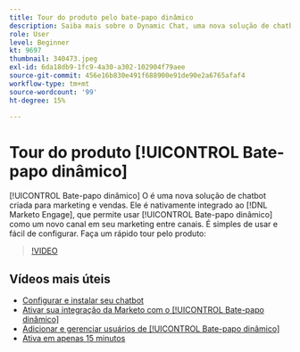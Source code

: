 ```yaml
---
title: Tour do produto pelo bate-papo dinâmico
description: Saiba mais sobre o Dynamic Chat, uma nova solução de chatbot da Adobe criada para marketing e vendas.
role: User
level: Beginner
kt: 9697
thumbnail: 340473.jpeg
exl-id: 6da18db9-1fc9-4a30-a302-102904f79aee
source-git-commit: 456e16b830e491f688900e91de90e2a6765afaf4
workflow-type: tm+mt
source-wordcount: '99'
ht-degree: 15%

---
```


# Tour do produto [!UICONTROL Bate-papo dinâmico]

[!UICONTROL Bate-papo dinâmico]  O é uma nova solução de chatbot criada para marketing e vendas. Ele é nativamente integrado ao [!DNL Marketo Engage], que permite usar [!UICONTROL Bate-papo dinâmico]  como um novo canal em seu marketing entre canais. É simples de usar e fácil de configurar. Faça um rápido tour pelo produto:

>[!VIDEO](https://video.tv.adobe.com/v/340473/?quality=12&learn=on)

## Vídeos mais úteis

* [Configurar e instalar seu chatbot](setup.md)
* [Ativar sua integração da Marketo com o [!UICONTROL Bate-papo dinâmico] ](marketo-integration.md)
* [Adicionar e gerenciar usuários de [!UICONTROL Bate-papo dinâmico] ](user-management.md)
* [Ativa em apenas 15 minutos](go-live-in-15-minutes.md)
